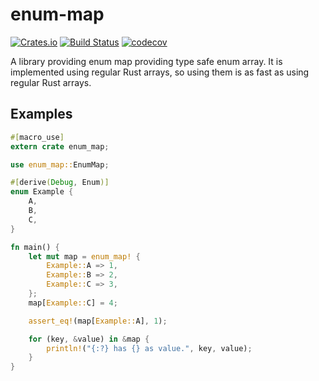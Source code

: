 # enum-map

[![Crates.io](https://img.shields.io/crates/v/enum-map.svg)](https://crates.io/crates/enum-map)
[![Build Status](https://travis-ci.org/xfix/enum-map.svg?branch=master)](https://travis-ci.org/xfix/enum-map)
[![codecov](https://codecov.io/gh/xfix/enum-map/branch/master/graph/badge.svg)](https://codecov.io/gh/xfix/enum-map)

A library providing enum map providing type safe enum array. It is
implemented using regular Rust arrays, so using them is as fast
as using regular Rust arrays.

## Examples

```rust
#[macro_use]
extern crate enum_map;

use enum_map::EnumMap;

#[derive(Debug, Enum)]
enum Example {
    A,
    B,
    C,
}

fn main() {
    let mut map = enum_map! {
        Example::A => 1,
        Example::B => 2,
        Example::C => 3,
    };
    map[Example::C] = 4;

    assert_eq!(map[Example::A], 1);

    for (key, &value) in &map {
        println!("{:?} has {} as value.", key, value);
    }
}
```

